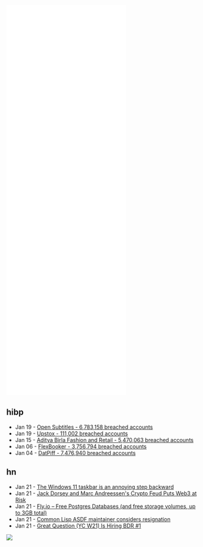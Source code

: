 ![Metrics](https://raw.githubusercontent.com/phixion/phixion/master/metrics.svg)

## hibp

<!--
for https://github.com/phixion/phixion/blob/main/.github/workflows/feeds.yml
-->
<!--START_SECTION:haveibeenpwnd-->
- Jan 19 - [Open Subtitles - 6,783,158 breached accounts](https://haveibeenpwned.com/PwnedWebsites#OpenSubtitles)
- Jan 19 - [Upstox - 111,002 breached accounts](https://haveibeenpwned.com/PwnedWebsites#Upstox)
- Jan 15 - [Aditya Birla Fashion and Retail - 5,470,063 breached accounts](https://haveibeenpwned.com/PwnedWebsites#ABFRL)
- Jan 06 - [FlexBooker - 3,756,794 breached accounts](https://haveibeenpwned.com/PwnedWebsites#FlexBooker)
- Jan 04 - [DatPiff - 7,476,940 breached accounts](https://haveibeenpwned.com/PwnedWebsites#DatPiff)
<!--END_SECTION:haveibeenpwnd-->

## hn

<!--
for https://github.com/phixion/phixion/blob/main/.github/workflows/feeds.yml
-->
<!--START_SECTION:hn-->
- Jan 21 - [The Windows 11 taskbar is an annoying step backward](https://www.pcworld.com/article/549576/the-windows-11-taskbar-is-an-annoying-step-backward.html)
- Jan 21 - [Jack Dorsey and Marc Andreessen's Crypto Feud Puts Web3 at Risk](https://www.nytimes.com/2022/01/18/business/dealbook/web3-venture-capital-andreessen.html)
- Jan 21 - [Fly.io – Free Postgres Databases (and free storage volumes, up to 3GB total)](https://fly.io/blog/free-postgres/)
- Jan 21 - [Common Lisp ASDF maintainer considers resignation](https://mailman.common-lisp.net/pipermail/asdf-devel/2022-January/006680.html)
- Jan 21 - [Great Question (YC W21) Is Hiring BDR #1](https://careers.greatquestion.co/business-development-representative/en?)
<!--END_SECTION:hn-->

<!--
for https://yhype.me
-->
![](https://hit.yhype.me/github/profile?user_id=13013670)
